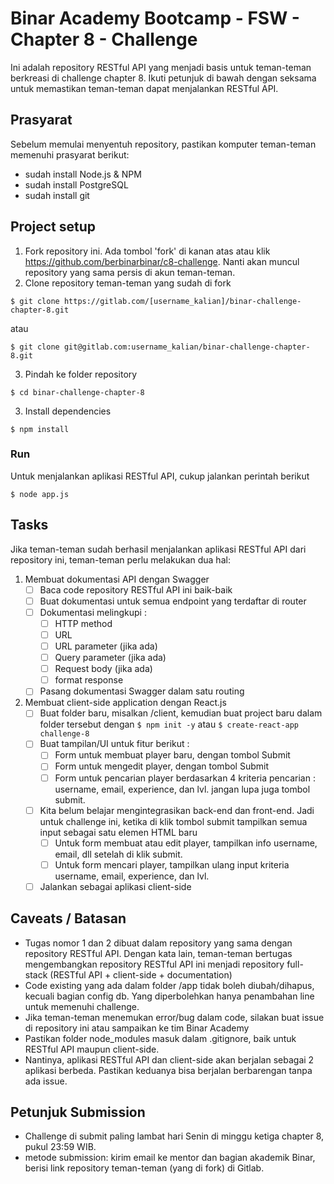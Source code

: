 # Binar Academy Bootcamp - FSW - Chapter 8 - Challenge

Ini adalah repository RESTful API yang menjadi basis untuk teman-teman berkreasi di challenge chapter 8. Ikuti petunjuk di bawah dengan seksama untuk memastikan teman-teman dapat menjalankan RESTful API.

## Prasyarat

Sebelum memulai menyentuh repository, pastikan komputer teman-teman memenuhi prasyarat berikut:

- sudah install Node.js & NPM
- sudah install PostgreSQL
- sudah install git

## Project setup

1. Fork repository ini. Ada tombol 'fork' di kanan atas atau klik https://github.com/berbinarbinar/c8-challenge. Nanti akan muncul repository yang sama persis di akun teman-teman.
2. Clone repository teman-teman yang sudah di fork

```
$ git clone https://gitlab.com/[username_kalian]/binar-challenge-chapter-8.git
```

atau

```
$ git clone git@gitlab.com:username_kalian/binar-challenge-chapter-8.git
```

3. Pindah ke folder repository

```
$ cd binar-challenge-chapter-8
```

3. Install dependencies

```
$ npm install
```

### Run

Untuk menjalankan aplikasi RESTful API, cukup jalankan perintah berikut

```
$ node app.js
```

## Tasks

Jika teman-teman sudah berhasil menjalankan aplikasi RESTful API dari repository ini, teman-teman perlu melakukan dua hal:

1. Membuat dokumentasi API dengan Swagger
   - [ ] Baca code repository RESTful API ini baik-baik
   - [ ] Buat dokumentasi untuk semua endpoint yang terdaftar di router
   - [ ] Dokumentasi melingkupi :
     - [ ] HTTP method
     - [ ] URL
     - [ ] URL parameter (jika ada)
     - [ ] Query parameter (jika ada)
     - [ ] Request body (jika ada)
     - [ ] format response
   - [ ] Pasang dokumentasi Swagger dalam satu routing
2. Membuat client-side application dengan React.js
   - [ ] Buat folder baru, misalkan /client, kemudian buat project baru dalam folder tersebut dengan `$ npm init -y` atau `$ create-react-app challenge-8`
   - [ ] Buat tampilan/UI untuk fitur berikut :
     - [ ] Form untuk membuat player baru, dengan tombol Submit
     - [ ] Form untuk mengedit player, dengan tombol Submit
     - [ ] Form untuk pencarian player berdasarkan 4 kriteria pencarian : username, email, experience, dan lvl. jangan lupa juga tombol submit.
   - [ ] Kita belum belajar mengintegrasikan back-end dan front-end. Jadi untuk challenge ini, ketika di klik tombol submit tampilkan semua input sebagai satu elemen HTML baru
     - [ ] Untuk form membuat atau edit player, tampilkan info username, email, dll setelah di klik submit.
     - [ ] Untuk form mencari player, tampilkan ulang input kriteria username, email, experience, dan lvl.
   - [ ] Jalankan sebagai aplikasi client-side

## Caveats / Batasan

- Tugas nomor 1 dan 2 dibuat dalam repository yang sama dengan repository RESTful API. Dengan kata lain, teman-teman bertugas mengembangkan repository RESTful API ini menjadi repository full-stack (RESTful API + client-side + documentation)
- Code existing yang ada dalam folder /app tidak boleh diubah/dihapus, kecuali bagian config db. Yang diperbolehkan hanya penambahan line untuk memenuhi challenge.
- Jika teman-teman menemukan error/bug dalam code, silakan buat issue di repository ini atau sampaikan ke tim Binar Academy
- Pastikan folder node_modules masuk dalam .gitignore, baik untuk RESTful API maupun client-side.
- Nantinya, aplikasi RESTful API dan client-side akan berjalan sebagai 2 aplikasi berbeda. Pastikan keduanya bisa berjalan berbarengan tanpa ada issue.

## Petunjuk Submission

- Challenge di submit paling lambat hari Senin di minggu ketiga chapter 8, pukul 23:59 WIB.
- metode submission: kirim email ke mentor dan bagian akademik Binar, berisi link repository teman-teman (yang di fork) di Gitlab.
